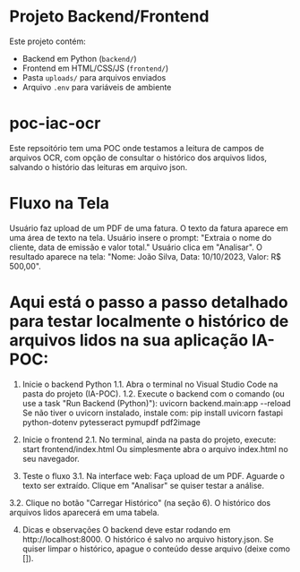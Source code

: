 # Projeto Backend/Frontend
Este projeto contém:
- Backend em Python (`backend/`)
- Frontend em HTML/CSS/JS (`frontend/`)
- Pasta `uploads/` para arquivos enviados
- Arquivo `.env` para variáveis de ambiente

# poc-iac-ocr
Este repsoitório tem uma POC onde testamos a leitura de campos de arquivos OCR, com opção de consultar o histórico dos arquivos lidos, salvando o histório das leituras em arquivo json.

# Fluxo na Tela
Usuário faz upload de um PDF de uma fatura.
O texto da fatura aparece em uma área de texto na tela.
Usuário insere o prompt: "Extraia o nome do cliente, data de emissão e valor total."
Usuário clica em "Analisar".
O resultado aparece na tela: "Nome: João Silva, Data: 10/10/2023, Valor: R$ 500,00".

# Aqui está o passo a passo detalhado para testar localmente o histórico de arquivos lidos na sua aplicação IA-POC:
1. Inicie o backend Python
1.1. Abra o terminal no Visual Studio Code na pasta do projeto (IA-POC).
1.2. Execute o backend com o comando (ou use a task "Run Backend (Python)"):
	uvicorn backend.main:app --reload
	Se não tiver o uvicorn instalado, instale com: 
	pip install uvicorn fastapi python-dotenv pytesseract pymupdf pdf2image

2. Inicie o frontend
2.1. No terminal, ainda na pasta do projeto, execute:
	start frontend/index.html
	Ou simplesmente abra o arquivo index.html no seu navegador.

3. Teste o fluxo
3.1. Na interface web:
Faça upload de um PDF.
Aguarde o texto ser extraído.
Clique em "Analisar" se quiser testar a análise.

3.2. Clique no botão "Carregar Histórico" (na seção 6).
O histórico dos arquivos lidos aparecerá em uma tabela.

4. Dicas e observações
O backend deve estar rodando em http://localhost:8000.
O histórico é salvo no arquivo history.json.
Se quiser limpar o histórico, apague o conteúdo desse arquivo (deixe como []).
